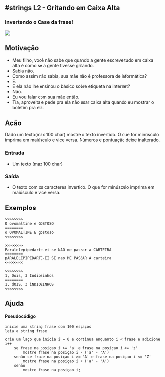 ## #strings L2 - Gritando em Caixa Alta
### Invertendo o Case da frase!

![](https://raw.githubusercontent.com/qxcodefup/moodle/master/base/093/__capa.jpg)

## Motivação

*   Meu filho, você não sabe que quando a gente escreve tudo em caixa alta é como se a gente tivesse gritando.
*   Sabia não.
*   Como assim não sabia, sua mãe não é professora de informática?
*   É.
*   E ela não lhe ensinou o básico sobre etiqueta na internet?
*   Não.
*   Eu vou falar com sua mãe então.
*   Tia, aproveita e pede pra ela não usar caixa alta quando eu mostrar o boletim pra ela.

## Ação

Dado um texto(max 100 char) mostre o texto invertido. O que for minúsculo imprima em maiúsculo e vice versa. Números e pontuação deixe inalterado.

### Entrada

*   Um texto (max 100 char)

### Saída

*   O texto com os caracteres invertido. O que for minúsculo imprima em maiúsculo e vice versa.

## Exemplos

```
>>>>>>>>
O ovomaltine e GOSTOSO
========
o OVOMALTINE E gostoso
<<<<<<<<

>>>>>>>>
Paralelepipedarte-ei se NAO me passar a CARTEIRA
========
pARALELEPIPEDARTE-EI SE nao ME PASSAR A carteira
<<<<<<<<

>>>>>>>>
1, Dois, 3 Indiozinhos
========
1, dOIS, 3 iNDIOZINHOS
<<<<<<<<
```
## Ajuda
#### Pseudocódigo
```
inicie uma string frase com 100 espaços
leia a string frase

crie um laço que inicia i = 0 e continua enquanto i < frase e adicione i++
    se frase na posiçao i >= 'a' e frase na posiçao i <= 'z'
        mostre frase na posiçao i - ('a' - 'A')
    senão se frase na posiçao i >= 'A' e frase na posiçao i <= 'Z'
        mostre frase na posiçao i + ('a' - 'A')
    senão
        mostre frase na posiçao i;
```
#
